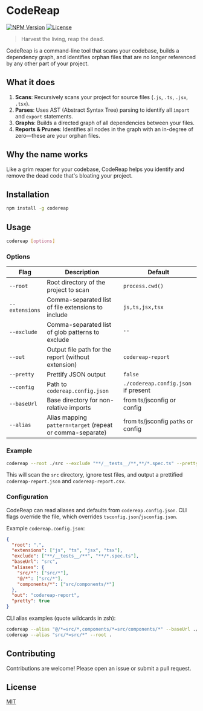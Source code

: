 # CodeReap

[![NPM Version](https://img.shields.io/npm/v/codereap.svg)](https://www.npmjs.com/package/codereap)
[![License](https://img.shields.io/github/license/junaidhamzae/codereap.svg)](https://github.com/junaidhamzae/codereap/blob/main/LICENSE)

> Harvest the living, reap the dead.

CodeReap is a command-line tool that scans your codebase, builds a dependency graph, and identifies orphan files that are no longer referenced by any other part of your project.

## What it does

1.  **Scans**: Recursively scans your project for source files (`.js`, `.ts`, `.jsx`, `.tsx`).
2.  **Parses**: Uses AST (Abstract Syntax Tree) parsing to identify all `import` and `export` statements.
3.  **Graphs**: Builds a directed graph of all dependencies between your files.
4.  **Reports & Prunes**: Identifies all nodes in the graph with an in-degree of zero—these are your orphan files.

## Why the name works

Like a grim reaper for your codebase, CodeReap helps you identify and remove the dead code that's bloating your project.

## Installation

```bash
npm install -g codereap
```

## Usage

```bash
codereap [options]
```

### Options

| Flag           | Description                                                 | Default                               |
| -------------- | ----------------------------------------------------------- | ------------------------------------- |
| `--root`       | Root directory of the project to scan                       | `process.cwd()`                       |
| `--extensions` | Comma-separated list of file extensions to include          | `js,ts,jsx,tsx`                       |
| `--exclude`    | Comma-separated list of glob patterns to exclude            | `''`                                  |
| `--out`        | Output file path for the report (without extension)         | `codereap-report`                     |
| `--pretty`     | Prettify JSON output                                        | `false`                               |
| `--config`     | Path to `codereap.config.json`                               | `./codereap.config.json` if present   |
| `--baseUrl`    | Base directory for non-relative imports                      | from ts/jsconfig or config            |
| `--alias`      | Alias mapping `pattern=target` (repeat or comma-separate)    | from ts/jsconfig `paths` or config    |

### Example

```bash
codereap --root ./src --exclude "**/__tests__/**,**/*.spec.ts" --pretty
```

This will scan the `src` directory, ignore test files, and output a prettified `codereap-report.json` and `codereap-report.csv`.

### Configuration

CodeReap can read aliases and defaults from `codereap.config.json`. CLI flags override the file, which overrides `tsconfig.json`/`jsconfig.json`.

Example `codereap.config.json`:

```json
{
  "root": ".",
  "extensions": ["js", "ts", "jsx", "tsx"],
  "exclude": ["**/__tests__/**", "**/*.spec.ts"],
  "baseUrl": "src",
  "aliases": {
    "src/*": ["src/*"],
    "@/*": ["src/*"],
    "components/*": ["src/components/*"]
  },
  "out": "codereap-report",
  "pretty": true
}
```

CLI alias examples (quote wildcards in zsh):

```bash
codereap --alias "@/*=src/*,components/*=src/components/*" --baseUrl ./src
codereap --alias "src/*=src/*" --root .
```

## Contributing

Contributions are welcome! Please open an issue or submit a pull request.

## License

[MIT](LICENSE)

